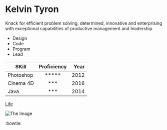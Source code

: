 # Kelvin Tyron

Knack for efficient problem solving, determined, innovative and enterprising with
exceptional capabilities of productive management and leadership

* Design
* Code
* Program
* Lead


|SKill          | Proficiency   | Year  |
| ------------- |:-------------:| -----:|
| Photoshop     | *****         | 2012  |
| Cinema 4D     | ***           | 2016  |
| Java          | ***           | 2014  |


[Life](www.mest.org)


![The Image](https://www.google.com.gh/search?q=logo&dcr=0&source=lnms&tbm=isch&sa=X&ved=0ahUKEwiypY6nmJbWAhVKKVAKHSfMBpsQ_AUICigB&biw=1536&bih=735#imgrc=vF1hoq2ybiofZM:)

:bowtie: